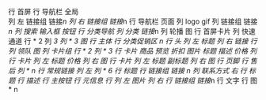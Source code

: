 行 首屏
    行 导航栏 全局  
        列 左 链接组 
            链接*n
        列 右 链接组 
            链接*n
    行 导航栏 页面
        列 
            logo
            gif 
        列 链接组
            链接*n
        列 搜索
            输入框
            按钮
    行 分类导航
        列 分类
            链接*n
        列 轮播 
            图 
    行 首屏卡片
        列 快速通道
            行 * 2 
                列 *3 
        列 * 3 
            图
行 主体 
    行 分类促销区 *n
        行 头
            列 左 
                标题
            列 右
                链接
        行 
            列 领队
                图
            列 卡片组
                行 * 2 
                    列 * 3
                        行 卡片 商品
                            预览 
                                折扣
                                图片
                            标题
                            描述
                            价格 
                    列 
                        行 卡片
                            列 左
                                标题
                                价格
                            列 右
                                图 
                        行 卡片
                            列 左
                                标题
                                副标题
                            列 右
                                图
行 页脚
    行 售后
        列 * n
    行 常规链接
        列 左
            列 * 6 
                行 标题
                行 链接组 
                    链接* n
        列 联系方式 右
            行 标题
            行 描述
            行 主按钮
    行 元信息
        行 
            列 左
                图片
            列 右
                行 链接组
                    链接*n 
                行 
                    文字
        行 
            图 * n 

